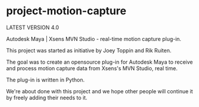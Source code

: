project-motion-capture
======================
LATEST VERSION 4.0

Autodesk Maya | Xsens MVN Studio - real-time motion capture plug-in.

This project was started as initiative by Joey Toppin and Rik Ruiten.

The goal was to create an opensource plug-in for Autodesk Maya to receive and process
motion capture data from Xsens's MVN Studio, real time.

The plug-in is written in Python.

We're about done with this project and we hope other people will continue it by freely adding their
needs to it.